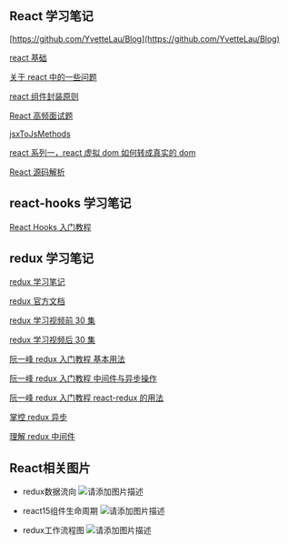 ## React 学习笔记

[https://github.com/YvetteLau/Blog](https://github.com/YvetteLau/Blog)

[react 基础](./react基础.md)

[关于 react 中的一些问题](./关于react中的一些问题.md)

[react 组件封装原则](./react组件封装原则.md)

[React 高频面试题](http://www.lucklnk.com/godaddy/details/aid/690502212)

[jsxToJsMethods](./jsxToJsMethods.js)

[react 系列一，react 虚拟 dom 如何转成真实的 dom](https://www.cnblogs.com/zhenfei-jiang/p/9682430.html)

[React 源码解析](https://react.jokcy.me/book/api/react-structure.html)

## react-hooks 学习笔记

[React Hooks 入门教程](https://www.ruanyifeng.com/blog/2019/09/react-hooks.html)

## redux 学习笔记

[redux 学习笔记](./redux学习笔记.md)

[redux 官方文档](https://redux.js.org/)

[redux 学习视频前 30 集](https://egghead.io/courses/fundamentals-of-redux-course-from-dan-abramov-bd5cc867)

[redux 学习视频后 30 集](https://egghead.io/courses/building-react-applications-with-idiomatic-redux)

[阮一峰 redux 入门教程 基本用法](https://www.ruanyifeng.com/blog/2016/09/redux_tutorial_part_one_basic_usages.html)

[阮一峰 redux 入门教程 中间件与异步操作](https://www.ruanyifeng.com/blog/2016/09/redux_tutorial_part_two_async_operations.html)

[阮一峰 redux 入门教程 react-redux 的用法](https://www.ruanyifeng.com/blog/2016/09/redux_tutorial_part_three_react-redux.html)

[掌控 redux 异步](https://zhuanlan.zhihu.com/p/21398212)

[理解 redux 中间件](https://zhuanlan.zhihu.com/p/21391101)

## React相关图片

- redux数据流向
 ![请添加图片描述](https://img-blog.csdnimg.cn/3901cac8181c44f4a7ee32b34ac7a5d8.png?x-oss-process=image/watermark,type_d3F5LXplbmhlaQ,shadow_50,text_Q1NETiBAZHJ1bmvllrXlkqo=,size_20,color_FFFFFF,t_70,g_se,x_16)
 
- react15组件生命周期
 ![请添加图片描述](https://img-blog.csdnimg.cn/968f49503d3b402abf2b60a53b1a95ef.png?x-oss-process=image/watermark,type_d3F5LXplbmhlaQ,shadow_50,text_Q1NETiBAZHJ1bmvllrXlkqo=,size_20,color_FFFFFF,t_70,g_se,x_16)
 
- redux工作流程图
 ![请添加图片描述](https://img-blog.csdnimg.cn/81ef8d2ee1ae46b19a0d87ad9360dbcb.png?x-oss-process=image/watermark,type_d3F5LXplbmhlaQ,shadow_50,text_Q1NETiBAZHJ1bmvllrXlkqo=,size_20,color_FFFFFF,t_70,g_se,x_16)
